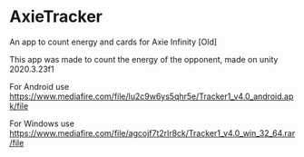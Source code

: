 # AxieTracker
An app to count energy and cards for Axie Infinity [Old]

This app was made to count the energy of the opponent, made on unity 2020.3.23f1


For Android use https://www.mediafire.com/file/lu2c9w6ys5qhr5e/Tracker1_v4.0_android.apk/file

For Windows use https://www.mediafire.com/file/agcojf7t2rlr8ck/Tracker1_v4.0_win_32_64.rar/file
